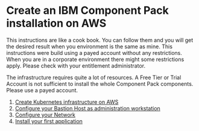 Create an IBM Component Pack installation on AWS
================================================

This instructions are like a cook book. You can follow them and you will get the desired result when you environment is the same as mine. This instructions were build using a payed account without any restrictions. When you are in a corporate environment there might some restrictions apply. Please check with your entitlement administrator.

The infrastructure requires quite a lot of resources. A Free Tier or Trial Account is not sufficient to install the whole Component Pack
components. Please use a payed account.

1. [Create Kubernetes infrastructure on AWS](chapter1.html)
2. [Configure your Bastion Host as administration workstation](chapter2.html)
3. [Configure your Network](chapter3.html)
4. [Install your first application](chapter4.html)
